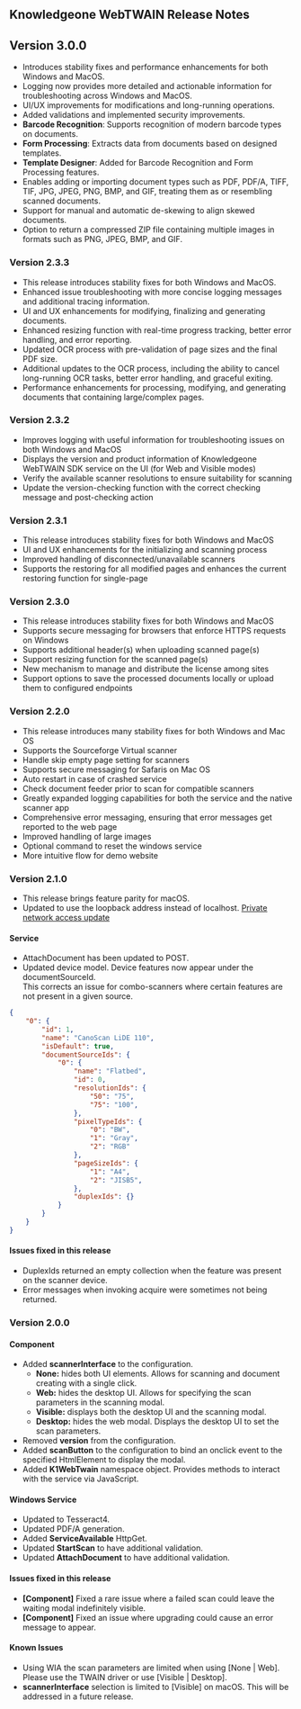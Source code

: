 ## Knowledgeone WebTWAIN Release Notes

## Version 3.0.0
- Introduces stability fixes and performance enhancements for both Windows and MacOS.
- Logging now provides more detailed and actionable information for troubleshooting across Windows and MacOS.
- UI/UX improvements for modifications and long-running operations.
- Added validations and implemented security improvements.
- **Barcode Recognition**: Supports recognition of modern barcode types on documents.
- **Form Processing**: Extracts data from documents based on designed templates.
- **Template Designer**: Added for Barcode Recognition and Form Processing features.
- Enables adding or importing document types such as PDF, PDF/A, TIFF, TIF, JPG, JPEG, PNG, BMP, and GIF, treating them as or resembling scanned documents.
- Support for manual and automatic de-skewing to align skewed documents.
- Option to return a compressed ZIP file containing multiple images in formats such as PNG, JPEG, BMP, and GIF.

### Version 2.3.3
- This release introduces stability fixes for both Windows and MacOS.
- Enhanced issue troubleshooting with more concise logging messages and additional tracing information.
- UI and UX enhancements for modifying, finalizing and generating documents.
- Enhanced resizing function with real-time progress tracking, better error handling, and error reporting.
- Updated OCR process with pre-validation of page sizes and the final PDF size.
- Additional updates to the OCR process, including the ability to cancel long-running OCR tasks, better error handling, and graceful exiting.
- Performance enhancements for processing, modifying, and generating documents that containing large/complex pages.

### Version 2.3.2
- Improves logging with useful information for troubleshooting issues on both Windows and MacOS
- Displays the version and product information of Knowledgeone WebTWAIN SDK service on the UI (for Web and Visible modes)
- Verify the available scanner resolutions to ensure suitability for scanning 
- Update the version-checking function with the correct checking message and post-checking action

### Version 2.3.1
- This release introduces stability fixes for both Windows and MacOS
- UI and UX enhancements for the initializing and scanning process
- Improved handling of disconnected/unavailable scanners
- Supports the restoring for all modified pages and enhances the current restoring function for single-page

### Version 2.3.0
- This release introduces stability fixes for both Windows and MacOS
- Supports secure messaging for browsers that enforce HTTPS requests on Windows
- Supports additional header(s) when uploading scanned page(s)
- Support resizing function for the scanned page(s)
- New mechanism to manage and distribute the license among sites
- Support options to save the processed documents locally or upload them to configured endpoints

### Version 2.2.0
- This release introduces many stability fixes for both Windows and Mac OS
- Supports the Sourceforge Virtual scanner
- Handle skip empty page setting for scanners
- Supports secure messaging for Safaris on Mac OS
- Auto restart in case of crashed service
- Check document feeder prior to scan for compatible scanners
- Greatly expanded logging capabilities for both the service and the native scanner app
- Comprehensive error messaging, ensuring that error messages get reported to the web page
- Improved handling of large images 
- Optional command to reset the windows service 
- More intuitive flow for demo website

### Version 2.1.0
- This release brings feature parity for macOS. 
- Updated to use the loopback address instead of localhost. [Private network access update](https://developer.chrome.com/blog/private-network-access-update/)

#### Service
- AttachDocument has been updated to POST.
- Updated device model. Device features now appear under the documentSourceId.  
This corrects an issue for combo-scanners where certain features are not present in a given source.

``` json
{
	"0": {
		"id": 1,
		"name": "CanoScan LiDE 110",
		"isDefault": true,
		"documentSourceIds": {
			"0": {
				"name": "Flatbed",
				"id": 0,
				"resolutionIds": {
					"50": "75",
					"75": "100",
				},
				"pixelTypeIds": {
					"0": "BW",
					"1": "Gray",
					"2": "RGB"
				},
				"pageSizeIds": {
					"1": "A4",
					"2": "JISB5",
				},
				"duplexIds": {}
			}
		}
	}
}
```

#### Issues fixed in this release
- DuplexIds returned an empty collection when the feature was present on the scanner device.
- Error messages when invoking acquire were sometimes not being returned.

### Version 2.0.0

#### Component
- Added **scannerInterface** to the configuration.
  - **None:** hides both UI elements. Allows for scanning and document creating with a single click.
  - **Web:** hides the desktop UI. Allows for specifying the scan parameters in the scanning modal.
  - **Visible:** displays both the desktop UI and the scanning modal.
  - **Desktop:** hides the web modal. Displays the desktop UI to set the scan parameters.
- Removed **version** from the configuration.
- Added **scanButton** to the configuration to bind an onclick event to the specified HtmlElement to display the modal.
- Added **K1WebTwain** namespace object. Provides methods to interact with the service via JavaScript.

#### Windows Service
- Updated to Tesseract4.
- Updated PDF/A generation.
- Added **ServiceAvailable** HttpGet.
- Updated **StartScan** to have additional validation.
- Updated **AttachDocument** to have additional validation.

#### Issues fixed in this release
- **\[Component]** Fixed a rare issue where a failed scan could leave the waiting modal indefinitely visible.
- **\[Component]** Fixed an issue where upgrading could cause an error message to appear.

#### Known Issues
- Using WIA the scan parameters are limited when using [None | Web]. Please use the TWAIN driver or use [Visible | Desktop].
- **scannerInterface** selection is limited to [Visible] on macOS. This will be addressed in a future release.
